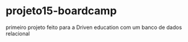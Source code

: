 # projeto15-boardcamp

primeiro projeto feito para a Driven education com um banco de dados relacional
